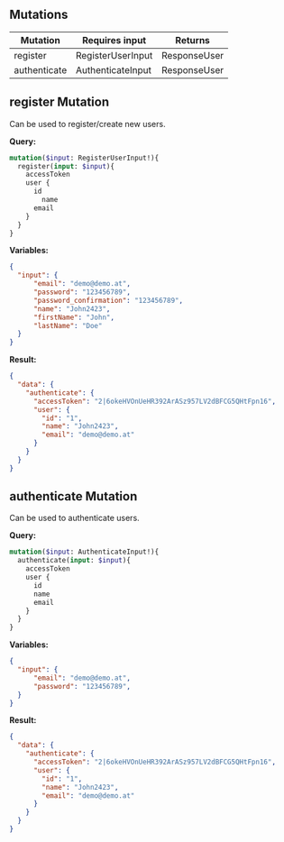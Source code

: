 
## Mutations

| Mutation | Requires input | Returns |
| ------  | ----- | ----- |
| register | RegisterUserInput | ResponseUser |
| authenticate | AuthenticateInput | ResponseUser |


## register Mutation

Can be used to register/create new users.

**Query:**
```graphql
mutation($input: RegisterUserInput!){
  register(input: $input){
    accessToken
    user {
      id
    	name
      email
    }
  }
}
```

**Variables:**
```json
{ 
  "input": {
      "email": "demo@demo.at",
      "password": "123456789",
      "password_confirmation": "123456789",
      "name": "John2423",
      "firstName": "John",
      "lastName": "Doe"
  }
}
```

**Result:**
```json
{
  "data": {
    "authenticate": {
      "accessToken": "2|6okeHVOnUeHR392ArASz957LV2dBFCG5QHtFpn16",
      "user": {
        "id": "1",
        "name": "John2423",
        "email": "demo@demo.at"
      }
    }
  }
}
```

## authenticate Mutation

Can be used to authenticate users.

**Query:**
```graphql
mutation($input: AuthenticateInput!){
  authenticate(input: $input){
    accessToken
    user {
      id
      name
      email
    }
  }
}
```

**Variables:**
```json
{ 
  "input": {
      "email": "demo@demo.at",
      "password": "123456789",
  }
}
```


**Result:**
```json
{
  "data": {
    "authenticate": {
      "accessToken": "2|6okeHVOnUeHR392ArASz957LV2dBFCG5QHtFpn16",
      "user": {
        "id": "1",
        "name": "John2423",
        "email": "demo@demo.at"
      }
    }
  }
}
```
